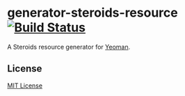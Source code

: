 # generator-steroids-resource [![Build Status](https://secure.travis-ci.org/appgyver/generator-steroids-resource.png?branch=master)](https://travis-ci.org/appgyver/generator-steroids-resource)

A Steroids resource generator for [Yeoman](http://yeoman.io).

## License

[MIT License](http://en.wikipedia.org/wiki/MIT_License)
